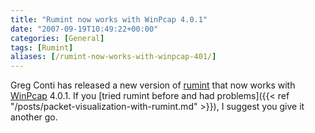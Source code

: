 ```yaml
---
title: "Rumint now works with WinPcap 4.0.1"
date: "2007-09-19T10:49:22+00:00"
categories: [General]
tags: [Rumint]
aliases: [/rumint-now-works-with-winpcap-401/]
---
```


Greg Conti has released a new version of [rumint](http://www.rumint.org/) that now works with [WinPcap](http://www.winpcap.org/) 4.0.1. If you [tried rumint before and had problems]({{< ref "/posts/packet-visualization-with-rumint.md" >}}), I suggest you give it another go.
